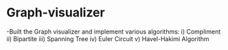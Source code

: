 # Graph-visualizer
-Built the Graph visualizer and implement various algorithms: 
  i) Compliment
  ii) Bipartite 
  iii) Spanning Tree
  iv) Euler Circuit
  v) Havel-Hakimi Algorithm
